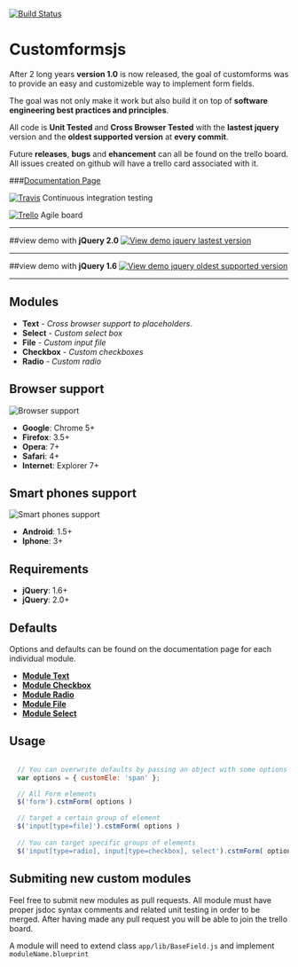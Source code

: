 [![Build Status](https://travis-ci.org/mitermayer/CustomForms.png?branch=refactor)](https://travis-ci.org/mitermayer/CustomForms)

# Customformsjs ##

After 2 long years **version 1.0** is now released, the goal of customforms was to provide an
easy and customizeble way to implement form fields. 

The goal was not only make it work but also
build it on top of **software engineering best practices and principles**.

All code is **Unit Tested** and **Cross Browser Tested** with the **lastest jquery** version and the **oldest supported version** at **every commit**.


Future **releases**, **bugs** and **ehancement** can all be found on the trello board. All issues created on github will have a trello card associated with it.


###[Documentation Page](http://customformsjs.com/doc/ "Documentation page")


[![Travis](http://customformsjs.com/demo/img/small_travis.jpg)](https://travis-ci.org/mitermayer/CustomForms)
Continuous integration testing

[![Trello](http://customformsjs.com/demo/img/small_trello.jpg)](https://trello.com/board/customformsjs/513e7cce79afc2ab3f000c7f)
Agile board

***

##view demo with **jQuery 2.0**
[![View demo jquery lastest version](http://customformsjs.com/demo/img/demo-button.png)](https://travis-ci.org/mitermayer/demo/)  

***

##view demo with **jQuery 1.6**
[![View demo jquery oldest supported version](http://customformsjs.com/demo/img/demo-button.png)](https://travis-ci.org/mitermayer/demo/older.html)

***


## Modules
* **Text** - _Cross browser support to placeholders_.
* **Select** - _Custom select box_ 
* **File** - _Custom input file_
* **Checkbox** - _Custom checkboxes_
* **Radio** - _Custom radio_

## Browser support
![Browser support](http://customformsjs.com/demo/img/small_browsers.jpg)

* **Google**: Chrome 5+
* **Firefox**: 3.5+
* **Opera**: 7+
* **Safari**: 4+
* **Internet**: Explorer 7+


## Smart phones support
![Smart phones support](http://customformsjs.com/demo/img/small_mobile.jpg)

* **Android**: 1.5+
* **Iphone**: 3+

## Requirements
* **jQuery**: 1.6+
* **jQuery**: 2.0+

## Defaults
Options and defaults can be found on the documentation page for each individual module.


* [**Module Text**](http://customformsjs.com/doc/Text.html "Documentation Text module")
* [**Module Checkbox**](http://customformsjs.com/doc/Checkbox.html "Documentation Text module")
* [**Module Radio**](http://customformsjs.com/doc/Radio.html "Documentation Text module")
* [**Module File**](http://customformsjs.com/doc/File.html "Documentation Text module")
* [**Module Select**](http://customformsjs.com/doc/Select.html "Documentation Text module")



## Usage
```javascript

  // You can overwrite defaults by passing an object with some options
  var options = { customEle: 'span' };

  // All Form elements
  $('form').cstmForm( options ) 

  // target a certain group of element 
  $('input[type=file]').cstmForm( options )
 
  // You can target specific groups of elements
  $('input[type=radio], input[type=checkbox], select').cstmForm( options )
```


## Submiting new custom modules ##

Feel free to submit new modules as pull requests. All module must have proper jsdoc syntax comments and related unit testing in order to be merged. After having made any pull request you will be able to join the trello board.

A module will need to extend class ```app/lib/BaseField.js``` and implement ```moduleName.blueprint```

